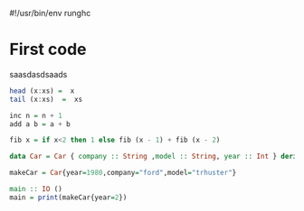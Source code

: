#!/usr/bin/env runghc 

First code
==========

saasdasdsaads

```haskell
head (x:xs) =  x
tail (x:xs)  =  xs
```

```haskell
inc n = n + 1
add a b = a + b
```

```haskell
fib x = if x<2 then 1 else fib (x - 1) + fib (x - 2)
```

```haskell
data Car = Car { company :: String ,model :: String, year :: Int } deriving(Show) 
```

```haskell
makeCar = Car{year=1980,company="ford",model="trhuster"}
```

```haskell
main :: IO ()
main = print(makeCar{year=2})
```

